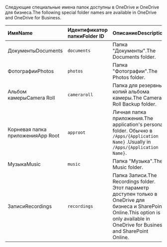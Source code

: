 <span data-ttu-id="80b1e-101">Следующие специальные имена папок доступны в OneDrive и OneDrive для бизнеса.</span><span class="sxs-lookup"><span data-stu-id="80b1e-101">The following special folder names are available in OneDrive and OneDrive for Business.</span></span>

| <span data-ttu-id="80b1e-102">Имя</span><span class="sxs-lookup"><span data-stu-id="80b1e-102">Name</span></span>        | <span data-ttu-id="80b1e-103">Идентификатор папки</span><span class="sxs-lookup"><span data-stu-id="80b1e-103">Folder ID</span></span>    | <span data-ttu-id="80b1e-104">Описание</span><span class="sxs-lookup"><span data-stu-id="80b1e-104">Description</span></span>                                                              |
|:------------|:-------------|:-------------------------------------------------------------------------|
| <span data-ttu-id="80b1e-105">Документы</span><span class="sxs-lookup"><span data-stu-id="80b1e-105">Documents</span></span>   | `documents`  | <span data-ttu-id="80b1e-106">Папка "Документы".</span><span class="sxs-lookup"><span data-stu-id="80b1e-106">The Documents folder.</span></span>                                                    |
| <span data-ttu-id="80b1e-107">Фотографии</span><span class="sxs-lookup"><span data-stu-id="80b1e-107">Photos</span></span>      | `photos`     | <span data-ttu-id="80b1e-108">Папка "Фотографии".</span><span class="sxs-lookup"><span data-stu-id="80b1e-108">The Photos folder.</span></span>                                                       |
| <span data-ttu-id="80b1e-109">Альбом камеры</span><span class="sxs-lookup"><span data-stu-id="80b1e-109">Camera Roll</span></span> | `cameraroll` | <span data-ttu-id="80b1e-110">Папка для резервных копий альбома камеры.</span><span class="sxs-lookup"><span data-stu-id="80b1e-110">The Camera Roll Backup folder.</span></span>                                           |
| <span data-ttu-id="80b1e-111">Корневая папка приложения</span><span class="sxs-lookup"><span data-stu-id="80b1e-111">App Root</span></span>    | `approot`    | <span data-ttu-id="80b1e-112">Личная папка приложения.</span><span class="sxs-lookup"><span data-stu-id="80b1e-112">The application's personal folder.</span></span> <span data-ttu-id="80b1e-113">Обычно в `/Apps/{Application Name}` .</span><span class="sxs-lookup"><span data-stu-id="80b1e-113">Usually in `/Apps/{Application Name}`.</span></span> |
| <span data-ttu-id="80b1e-114">Музыка</span><span class="sxs-lookup"><span data-stu-id="80b1e-114">Music</span></span>       | `music`      | <span data-ttu-id="80b1e-115">Папка "Музыка".</span><span class="sxs-lookup"><span data-stu-id="80b1e-115">The Music folder.</span></span>                                                        |
| <span data-ttu-id="80b1e-116">Записи</span><span class="sxs-lookup"><span data-stu-id="80b1e-116">Recordings</span></span>  | `recordings` | <span data-ttu-id="80b1e-117">Папка Записи.</span><span class="sxs-lookup"><span data-stu-id="80b1e-117">The Recordings folder.</span></span> <span data-ttu-id="80b1e-118">Этот параметр доступен только в OneDrive для бизнеса и SharePoint Online.</span><span class="sxs-lookup"><span data-stu-id="80b1e-118">This option is only available in OneDrive for Business and SharePoint Online.</span></span> |
